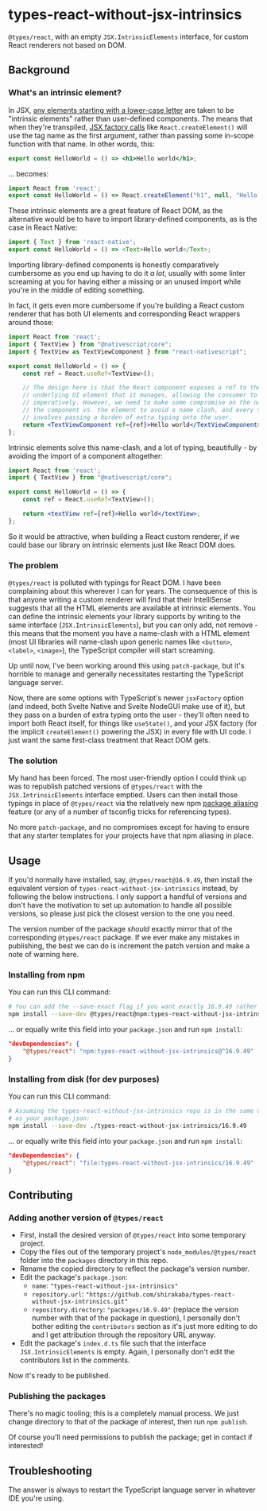 # types-react-without-jsx-intrinsics

`@types/react`, with an empty `JSX.IntrinsicElements` interface, for custom React renderers not based on DOM.

## Background

### What's an intrinsic element?

In JSX, [any elements starting with a lower-case letter](https://reactjs.org/docs/jsx-in-depth.html#user-defined-components-must-be-capitalized) are taken to be "intrinsic elements" rather than user-defined components. The means that when they're transpiled, [JSX factory calls](https://www.typescriptlang.org/tsconfig#jsxFactory) like `React.createElement()` will use the tag name as the first argument, rather than passing some in-scope function with that name. In other words, this:

```jsx
export const HelloWorld = () => <h1>Hello world</h1>;
```

... becomes:

```js
import React from 'react';
export const HelloWorld = () => React.createElement("h1", null, "Hello world");
```

These intrinsic elements are a great feature of React DOM, as the alternative would be to have to import library-defined components, as is the case in React Native:

```js
import { Text } from 'react-native';
export const HelloWorld = () => <Text>Hello world</Text>;
```

Importing library-defined components is honestly comparatively cumbersome as you end up having to do it *a lot*, usually with some linter screaming at you for having either a missing or an unused import while you're in the middle of editing something.

In fact, it gets even more cumbersome if you're building a React custom renderer that has both UI elements and corresponding React wrappers around those:

```jsx
import React from 'react';
import { TextView } from "@nativescript/core";
import { TextView as TextViewComponent } from "react-nativescript";

export const HelloWorld = () => {
    const ref = React.useRef<TextView>();

    // The design here is that the React component exposes a ref to the
    // underlying UI element that it manages, allowing the consumer to call APIs
    // imperatively. However, we need to make some compromise on the naming of
    // the component vs. the element to avoid a name clash, and every solution
    // involves passing a burden of extra typing onto the user.
    return <TextViewComponent ref={ref}>Hello world</TextViewComponent>;
};
```

Intrinsic elements solve this name-clash, and a lot of typing, beautifully - by avoiding the import of a component altogether:

```jsx
import React from 'react';
import { TextView } from "@nativescript/core";

export const HelloWorld = () => {
    const ref = React.useRef<TextView>();

    return <textView ref={ref}>Hello world</textView>;
};
```

So it would be attractive, when building a React custom renderer, if we could base our library on intrinsic elements just like React DOM does.

### The problem

`@types/react` is polluted with typings for React DOM. I have been complaining about this wherever I can for years. The consequence of this is that anyone writing a custom renderer will find that their IntelliSense suggests that all the HTML elements are available at intrinsic elements. You can define the intrinsic elements your library supports by writing to the same interface (`JSX.IntrinsicElements`), but you can only add, not remove - this means that the moment you have a name-clash with a HTML element (most UI libraries will name-clash upon generic names like `<button>`, `<label>`, `<image>`), the TypeScript compiler will start screaming.

Up until now, I've been working around this using `patch-package`, but it's horrible to manage and generally necessitates restarting the TypeScript language server.

Now, there are some options with TypeScript's newer `jsxFactory` option (and indeed, both Svelte Native and Svelte NodeGUI make use of it), but they pass on a burden of extra typing onto the user - they'll often need to import both React itself, for things like `useState()`, and your JSX factory (for the implicit `createElement()` powering the JSX) in every file with UI code. I just want the same first-class treatment that React DOM gets.

### The solution

My hand has been forced. The most user-friendly option I could think up was to republish patched versions of `@types/react` with the `JSX.IntrinsicElements` interface emptied. Users can then install those typings in place of `@types/react` via the relatively new npm [package aliasing](https://github.com/npm/rfcs/blob/main/implemented/0001-package-aliases.md) feature (or any of a number of tsconfig tricks for referencing types).

No more `patch-package`, and no compromises except for having to ensure that any starter templates for your projects have that npm aliasing in place.

## Usage

If you'd normally have installed, say, `@types/react@16.9.49`, then install the equivalent version of `types-react-without-jsx-intrinsics` instead, by following the below instructions. I only support a handful of versions and don't have the motivation to set up automation to handle all possible versions, so please just pick the closest version to the one you need.

The version number of the package *should* exactly mirror that of the corresponding `@types/react` package. If we ever make any mistakes in publishing, the best we can do is increment the patch version and make a note of warning here.

### Installing from npm

You can run this CLI command:

```sh
# You can add the --save-exact flag if you want exactly 16.9.49 rather than ^16.9.49
npm install --save-dev @types/react@npm:types-react-without-jsx-intrinsics@16.9.49
```

... or equally write this field into your `package.json` and run `npm install`:

```json
"devDependencies": {
    "@types/react": "npm:types-react-without-jsx-intrinsics@^16.9.49"
}
```

### Installing from disk (for dev purposes)

You can run this CLI command:

```sh
# Assuming the types-react-without-jsx-intrinsics repo is in the same directory
# as your package.json:
npm install --save-dev ./types-react-without-jsx-intrinsics/16.9.49
```

... or equally write this field into your `package.json` and run `npm install`:

```json
"devDependencies": {
    "@types/react": "file:types-react-without-jsx-intrinsics/16.9.49"
}
```

## Contributing

### Adding another version of `@types/react`

- First, install the desired version of `@types/react` into some temporary project.
- Copy the files out of the temporary project's `node_modules/@types/react` folder into the `packages` directory in this repo.
- Rename the copied directory to reflect the package's version number.
- Edit the package's `package.json`:
  - `name`: `"types-react-without-jsx-intrinsics"`
  - `repository.url`: `"https://github.com/shirakaba/types-react-without-jsx-intrinsics.git"`
  - `repository.directory`: `"packages/16.9.49"` (replace the version number with that of the package in question),
  I personally don't bother editing the `contributors` section as it's just more editing to do and I get attribution through the repository URL anyway.
- Edit the package's `index.d.ts` file such that the interface `JSX.IntrinsicElements` is empty. Again, I personally don't edit the contributors list in the comments.

Now it's ready to be published.

### Publishing the packages

There's no magic tooling; this is a completely manual process. We just change directory to that of the package of interest, then run `npm publish`.

Of course you'll need permissions to publish the package; get in contact if interested!

## Troubleshooting

The answer is always to restart the TypeScript language server in whatever IDE you're using.
